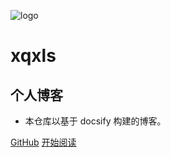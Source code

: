 ![logo](_media/logo.png)

# xqxls

## 个人博客

- 本仓库以基于 docsify 构建的博客。
     

[GitHub](<https://github.com/xqxls/xqxls.github.io>)
[开始阅读](README.md)